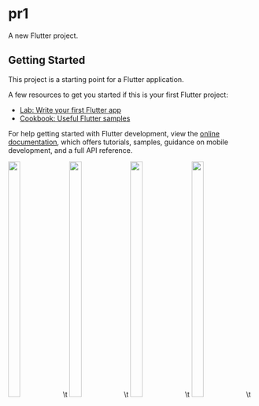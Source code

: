 # pr1

A new Flutter project.

## Getting Started

This project is a starting point for a Flutter application.

A few resources to get you started if this is your first Flutter project:

- [Lab: Write your first Flutter app](https://docs.flutter.dev/get-started/codelab)
- [Cookbook: Useful Flutter samples](https://docs.flutter.dev/cookbook)

For help getting started with Flutter development, view the
[online documentation](https://docs.flutter.dev/), which offers tutorials,
samples, guidance on mobile development, and a full API reference.
<p>
  <img src = "https://user-images.githubusercontent.com/114208599/218467591-a6bfdecc-834e-460d-9b26-bc84ed74ceb2.jpg" width=22% height=35%>\t
   <img src = "https://user-images.githubusercontent.com/114208599/218499784-210e7cc6-6869-479c-84fb-c1fffd597165.jpg" width=22% height=35%>\t
   <img src = "https://user-images.githubusercontent.com/114208599/218500664-a5c9dbf2-23bf-4a32-8529-d406a662d887.jpg" width=22% height=35%>\t
   <img src = "https://user-images.githubusercontent.com/114208599/218506031-449009da-96a2-44a5-89d5-e8a7cc7a358f.jpg" width=22% height=35%>\t
</p>


